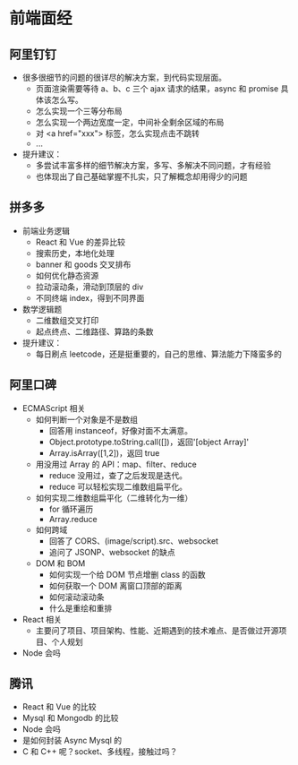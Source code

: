 # 前端面经
## 阿里钉钉
- 很多很细节的问题的很详尽的解决方案，到代码实现层面。
	- 页面渲染需要等待 a、b、c 三个 ajax 请求的结果，async 和 promise 具体该怎么写。
	- 怎么实现一个三等分布局
	- 怎么实现一个两边宽度一定，中间补全剩余区域的布局
	- 对 \<a href="xxx"> 标签，怎么实现点击不跳转
	- ...
- 提升建议：
	- 多尝试丰富多样的细节解决方案，多写、多解决不同问题，才有经验
	- 也体现出了自己基础掌握不扎实，只了解概念却用得少的问题

## 拼多多
- 前端业务逻辑
	- React 和 Vue 的差异比较
	- 搜索历史，本地化处理
	- banner 和 goods 交叉排布
	- 如何优化静态资源
	- 拉动滚动条，滑动到顶层的 div
	- 不同终端 index，得到不同界面
- 数学逻辑题
	- 二维数组交叉打印
	- 起点终点、二维路径、算路的条数
- 提升建议：
	- 每日刷点 leetcode，还是挺重要的，自己的思维、算法能力下降蛮多的

## 阿里口碑
- ECMAScript 相关
	- 如何判断一个对象是不是数组
		- 回答用 instanceof，好像对面不太满意。
		- Object.prototype.toString.call([])，返回'[object Array]'
		- Array.isArray([1,2])，返回 true
	- 用没用过 Array 的 API：map、filter、reduce
		- reduce 没用过，查了之后发现是迭代。
		- reduce 可以轻松实现二维数组扁平化。
	- 如何实现二维数组扁平化（二维转化为一维）
		- for 循环遍历
		- Array.reduce
	- 如何跨域
		- 回答了 CORS、(image/script).src、websocket
		- 追问了 JSONP、websocket 的缺点
	- DOM 和 BOM
		- 如何实现一个给 DOM 节点增删 class 的函数
		- 如何获取一个 DOM 离窗口顶部的距离
		- 如何滚动滚动条
		- 什么是重绘和重排
- React 相关
	- 主要问了项目、项目架构、性能、近期遇到的技术难点、是否做过开源项目、个人规划
- Node 会吗

## 腾讯
- React 和 Vue 的比较
- Mysql 和 Mongodb 的比较
- Node 会吗
- 是如何封装 Async Mysql 的
- C 和 C++ 呢？socket、多线程，接触过吗？
	
	
	
	
	
	
	
	
	
	
	
	
	
	